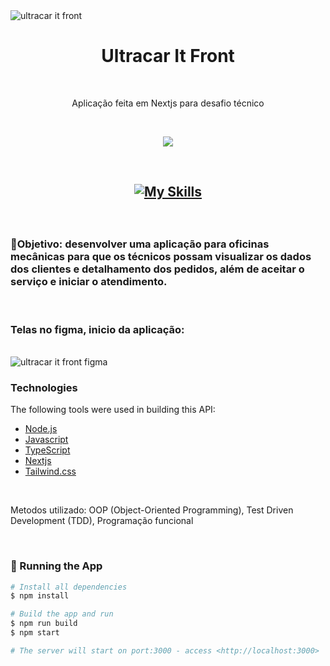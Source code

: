 <img align="center" alt="ultracar it front" title="#Ultracar-It-Front" src="ultracar-it-front-desktop-home.jpg" />

<h1 align="center">Ultracar It Front</h1>

<br>

<p align="center">Aplicação feita em Nextjs para desafio técnico</p>

<br>

<p align="center">
  <img src="https://img.shields.io/conda/l/conda-forge/setuptools?color=036b52&logo=ghost&logoColor=036b52">
</p>

<br>

<h2 align="center">

[![My Skills](https://skills.thijs.gg/icons?i=js,ts,nodejs,nextjs)](https://skills.thijs.gg)

</h2>

<br>

### 🎲Objetivo: desenvolver uma aplicação para oficinas mecânicas para que os técnicos possam visualizar os dados dos clientes e detalhamento dos pedidos, além de aceitar o serviço e iniciar o atendimento.</p>

<br>

### Telas no figma, inicio da aplicação:

<br>

<img align="center" alt="ultracar it front figma" title="#Ultracar-It-Front-Figma" src="ultracar-it-front-figma.jpg" />

<br>

### Technologies

The following tools were used in building this API:

- [Node.js](https://nodejs.org/en/)
- [Javascript]()
- [TypeScript]()
- [Nextjs]()
- [Tailwind.css]()

<br>
<p>
Metodos utilizado:
OOP (Object-Oriented Programming),
Test Driven Development (TDD),
Programação funcional
</p>
<br>

### 🎲 Running the App

```bash
# Install all dependencies
$ npm install

# Build the app and run
$ npm run build
$ npm start

# The server will start on port:3000 - access <http://localhost:3000>
```

<br>
